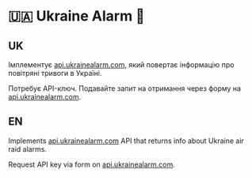 # 🇺🇦 Ukraine Alarm 🚨

## UK
Імплементує [api.ukrainealarm.com](https://api.ukrainealarm.com/swagger/index.html), який повертає інформацію про повітряні тривоги в Україні.

Потребує API-ключ. Подавайте запит на отримання через форму на [api.ukrainealarm.com](https://api.ukrainealarm.com/).

## EN
Implements [api.ukrainealarm.com](https://api.ukrainealarm.com/swagger/index.html) API that returns info about Ukraine air raid alarms.

Request API key via form on [api.ukrainealarm.com](https://api.ukrainealarm.com/).
